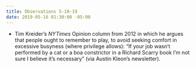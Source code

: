 ```yaml
---
title: Observations 5-10-19
date: 2019-05-16 01:30:00 -05:00
---
```


- Tim Kreider’s *NYTimes* Opinion column from 2012 in which he argues that people ought to remember to play, to avoid seeking comfort in excessive busyness (where privilege allows): “If your job wasn’t performed by a cat or a boa constrictor in a Richard Scarry book I’m not sure I believe it’s necessary” (via Austin Kleon’s newsletter).